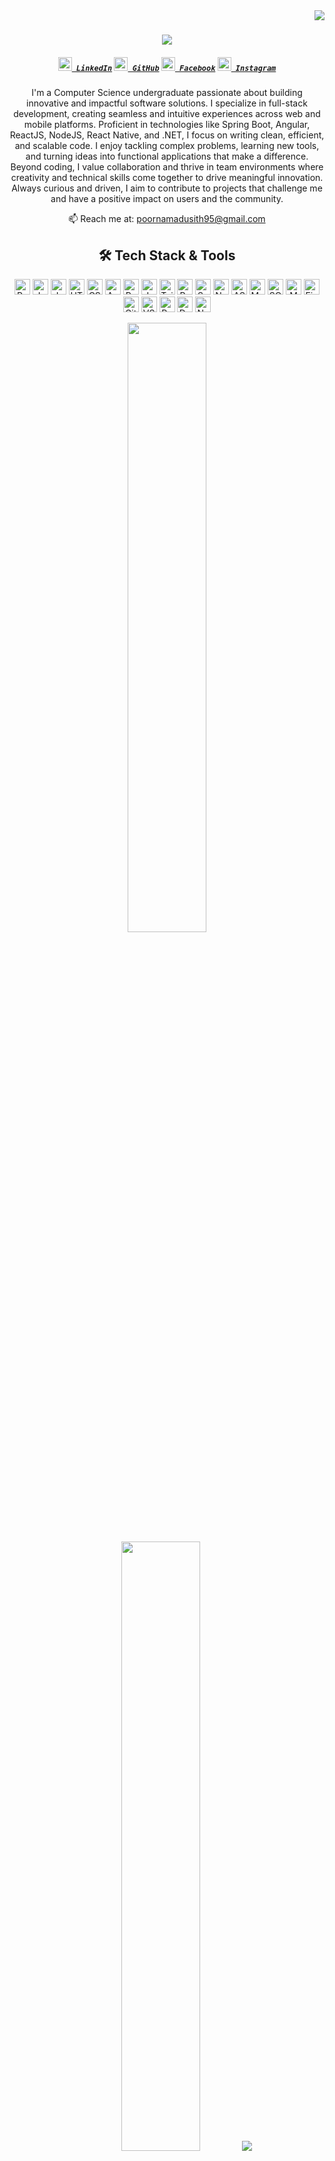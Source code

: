 <img align="right" src="https://komarev.com/ghpvc/?username=poorna-madusith&label=Profile%20views&color=0e75b6&style=flat">

<h1 align="center">
  <a href="https://git.io/typing-svg">
    <img src="https://readme-typing-svg.herokuapp.com/?lines=Hello,+There!+👋;I'm+Poorna+Kahandakorala;Nice+to+meet+you!&center=true&size=30&color=FF5733">
  </a>
</h1>


<h5 align="center">
  <code><a href="https://www.linkedin.com/in/poorna-kahandakorala-927710264/" title="LinkedIn Profile"><img width="22" src="https://cdn.jsdelivr.net/gh/devicons/devicon/icons/linkedin/linkedin-original.svg"> LinkedIn</a></code>
  <code><a href="https://github.com/poorna-madusith" title="GitHub Profile"><img width="22" src="https://raw.githubusercontent.com/danielcranney/readme-generator/main/public/icons/socials/github-dark.svg"> GitHub</a></code>
  <code><a href="https://www.facebook.com/poorna.madusith.1" title="Facebook Profile"><img width="22" src="https://cdn.jsdelivr.net/gh/devicons/devicon/icons/facebook/facebook-original.svg"> Facebook</a></code>
  <code><a href="https://www.instagram.com/_poorna77/" title="Instagram Profile"><img width="22" src="https://raw.githubusercontent.com/danielcranney/readme-generator/main/public/icons/socials/instagram.svg"> Instagram</a></code>
</h5>

<p align="center">
<p align="center">
  I'm a Computer Science undergraduate passionate about building innovative and impactful software solutions. 
  I specialize in full-stack development, creating seamless and intuitive experiences across web and mobile platforms. 
  Proficient in technologies like Spring Boot, Angular, ReactJS, NodeJS, React Native, and .NET, I focus on writing clean, efficient, and scalable code. 
  I enjoy tackling complex problems, learning new tools, and turning ideas into functional applications that make a difference. 
  Beyond coding, I value collaboration and thrive in team environments where creativity and technical skills come together to drive meaningful innovation. 
  Always curious and driven, I aim to contribute to projects that challenge me and have a positive impact on users and the community.
<p align="center">
  📫 Reach me at: 
  <a href="mailto:poornamadusith95@gmail.com">poornamadusith95@gmail.com</a>
</p>



<h2 align="center">🛠️ Tech Stack & Tools</h2>

<p align="center">
  <img src="https://img.shields.io/badge/Python-282C34?logo=python&logoColor=3776AB" alt="Python" height="25" />
  <img src="https://img.shields.io/badge/Java-282C34?logo=java&logoColor=007396" alt="Java" height="25" />
  <img src="https://img.shields.io/badge/JavaScript-282C34?logo=javascript&logoColor=F7DF1E" alt="JavaScript" height="25" />
  <img src="https://img.shields.io/badge/HTML5-282C34?logo=html5&logoColor=E34F26" alt="HTML5" height="25" />
  <img src="https://img.shields.io/badge/CSS3-282C34?logo=css3&logoColor=1572B6" alt="CSS3" height="25" />
  <img src="https://img.shields.io/badge/Angular-282C34?logo=angular&logoColor=DD0031" alt="Angular" height="25" />
  <img src="https://img.shields.io/badge/ReactJS-282C34?logo=react&logoColor=61DAFB" alt="ReactJS" height="25" />
  <img src="https://img.shields.io/badge/JavaFX-282C34?logo=java&logoColor=007396" alt="JavaFX" height="25" />
  <img src="https://img.shields.io/badge/Tailwind%20CSS-282C34?logo=tailwind-css&logoColor=38B2AC" alt="Tailwind CSS" height="25" />
  <img src="https://img.shields.io/badge/React%20Native-282C34?logo=react&logoColor=61DAFB" alt="React Native" height="25" />
  <img src="https://img.shields.io/badge/Spring%20Boot-282C34?logo=spring&logoColor=6DB33F" alt="Spring Boot" height="25" />
  <img src="https://img.shields.io/badge/Node.js-282C34?logo=node.js&logoColor=339933" alt="Node.js" height="25" />
  <img src="https://img.shields.io/badge/ASP.NET-282C34?logo=dotnet&logoColor=512BD4" alt="ASP.NET" height="25" />
  <img src="https://img.shields.io/badge/MySQL-282C34?logo=mysql&logoColor=4479A1" alt="MySQL" height="25" />
  <img src="https://img.shields.io/badge/SQL%20Server-282C34?logo=microsoftsqlserver&logoColor=CC2927" alt="SQL Server" height="25" />
  <img src="https://img.shields.io/badge/MongoDB-282C34?logo=mongodb&logoColor=47A248" alt="MongoDB" height="25" />
  <img src="https://img.shields.io/badge/Figma-282C34?logo=figma&logoColor=F24E1E" alt="Figma" height="25" />
  <img src="https://img.shields.io/badge/Git-282C34?logo=git&logoColor=F05032" alt="Git" height="25" />
  <img src="https://img.shields.io/badge/VS%20Code-282C34?logo=visual-studio-code&logoColor=007ACC" alt="VS Code" height="25" />
  <img src="https://img.shields.io/badge/Postman-282C34?logo=postman&logoColor=FF6C37" alt="Postman" height="25" />
  <img src="https://img.shields.io/badge/Docker-282C34?logo=docker&logoColor=2496ED" alt="Docker" height="25" />
  <img src="https://img.shields.io/badge/Next.js-282C34?logo=next.js&logoColor=FFFFFF" alt="Next.js" height="25" />
</p>




<p align="center">
  <img height="50%" width="auto" src="https://github-readme-stats.vercel.app/api?username=poorna-madusith&show_icons=true&count_private=true&theme=darcula&hide_border=true&hide=issues,contribs&bg_color=00000000">
  <img height="50%" width="auto" src="https://github-readme-stats.vercel.app/api/top-langs/?username=poorna-madusith&layout=compact&hide_border=true&theme=darcula&bg_color=00000000&langs_count=6&hide=jupyter%20notebook,tex,css,php&exclude_repo=Pacman-AI">
  <img src="https://github-readme-streak-stats.herokuapp.com?user=poorna-madusith&theme=darcula&hide_border=true&background=FFFFFF00">
</p>
